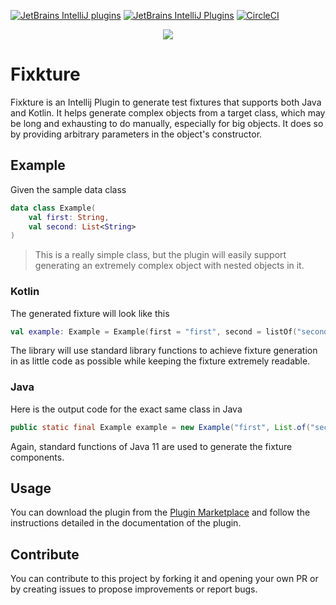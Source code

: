 [![JetBrains IntelliJ plugins](https://img.shields.io/jetbrains/plugin/d/15520?logo=Intellij%20IDEA&style=for-the-badge)](https://plugins.jetbrains.com/plugin/15520-fixkture)
[![JetBrains IntelliJ Plugins](https://img.shields.io/jetbrains/plugin/v/15520?label=PLUGIN&logo=IntelliJ%20IDEA&style=for-the-badge)](https://plugins.jetbrains.com/plugin/15520-fixkture)
[![CircleCI](https://img.shields.io/circleci/build/github/pelletier197/Fixkture?label=Circle%20CI&logo=circleci&style=for-the-badge)](https://app.circleci.com/pipelines/github/pelletier197/Fixkture)

<p align="center">
  <img src="./logo/logo.png">
</p>

# Fixkture
Fixkture is an Intellij Plugin to generate test fixtures that supports both Java and Kotlin. It helps generate complex objects from a target class, which may be long and exhausting to do manually, especially for big objects. It does so by providing arbitrary parameters in the object's constructor.

## Example
Given the sample data class
```kotlin
data class Example(
    val first: String,
    val second: List<String>
)
```
> This is a really simple class, but the plugin will easily support generating an extremely complex object with nested objects in it.

### Kotlin
The generated fixture will look like this
```kotlin
val example: Example = Example(first = "first", second = listOf("second"))
```
The library will use standard library functions to achieve fixture generation in as little code as possible while keeping the fixture extremely readable.

### Java
Here is the output code for the exact same class in Java
```java
public static final Example example = new Example("first", List.of("second"));
```
Again, standard functions of Java 11 are used to generate the fixture components.

## Usage
You can download the plugin from the [Plugin Marketplace](https://plugins.jetbrains.com/plugin/15520-fixkture) and follow the instructions detailed in the documentation of the plugin.

## Contribute
You can contribute to this project by forking it and opening your own PR or by creating issues to propose improvements or report bugs. 
